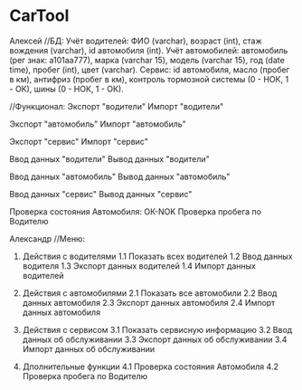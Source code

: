 # CarTool
Алексей
//БД:
Учёт водителей: ФИО (varchar), возраст (int), стаж вождения (varchar), id автомобиля (int).
Учёт автомобилей: автомобиль (рег знак: а101аа777), марка (varchar 15), модель (varchar 15), год (date time), пробег (int), цвет (varchar).
Сервис: id автомобиля, масло (пробег в км), антифриз (пробег в км), контроль тормозной системы (0 - НОК, 1 - ОК), шины (0 - НОК, 1 - ОК).

//Функционал:
Экспорт "водители"
Импорт "водители"

Экспорт "автомобиль"
Импорт "автомобиль"

Экспорт "сервис"
Импорт "сервис"

Ввод данных "водители"
Вывод данных "водители"

Ввод данных "автомобиль"
Вывод данных "автомобиль"

Ввод данных "сервис"
Вывод данных "сервис"

Проверка состояния Автомобиля: ОК-NOK
Проверка пробега по Водителю

Александр
//Меню:

1. Действия с водителями
  1.1 Показать всех водителей
  1.2 Ввод данных водителя
  1.3 Экспорт данных водителей
  1.4 Импорт данных водителей
  
2. Действия с автомобилями
  2.1 Показать все автомобили
  2.2 Ввод данных автомобиля
  2.3 Экспорт данных автомобиля
  2.4 Импорт данных автомобиля
  
3. Действия с сервисом
  3.1 Показать сервисную информацию
  3.2 Ввод данных об обслуживании
  3.3 Экспорт данных об обслуживании
  3.4 Импорт данных об обслуживании
  
4. Дполнительные функции
  4.1 Проверка состояния Автомобиля
  4.2 Проверка пробега по Водителю
